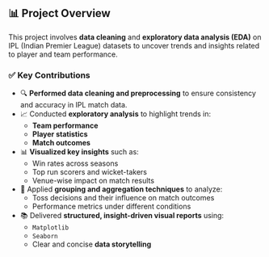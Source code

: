## 📊 Project Overview

This project involves **data cleaning** and **exploratory data analysis (EDA)** on IPL (Indian Premier League) datasets to uncover trends and insights related to player and team performance.

### ✅ Key Contributions

- 🔍 **Performed data cleaning and preprocessing** to ensure consistency and accuracy in IPL match data.
- 📈 Conducted **exploratory analysis** to highlight trends in:
  - **Team performance**
  - **Player statistics**
  - **Match outcomes**
- 📊 **Visualized key insights** such as:
  - Win rates across seasons
  - Top run scorers and wicket-takers
  - Venue-wise impact on match results
- 🧮 Applied **grouping and aggregation techniques** to analyze:
  - Toss decisions and their influence on match outcomes
  - Performance metrics under different conditions
- 📚 Delivered **structured, insight-driven visual reports** using:
  - `Matplotlib`
  - `Seaborn`
  - Clear and concise **data storytelling**
